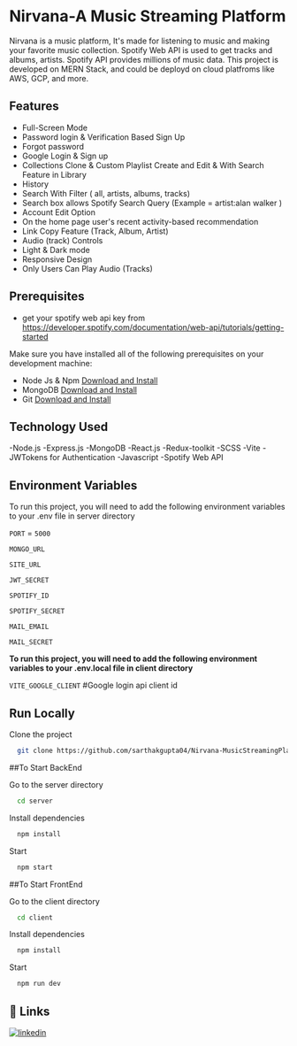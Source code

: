 # Nirvana-A Music Streaming Platform

Nirvana is a music platform, It's made for listening to music and making your favorite music collection. Spotify Web API is used to get tracks and albums, artists. Spotify API provides millions of music data. This project is developed on MERN Stack, and could be deployd on cloud platfroms like AWS, GCP, and more.

## Features

- Full-Screen Mode
- Password login & Verification Based Sign Up
- Forgot password
- Google Login & Sign up
- Collections Clone & Custom Playlist Create and Edit & With Search Feature in Library
- History
- Search With Filter ( all, artists, albums, tracks)
- Search box allows Spotify Search Query (Example = artist:alan walker )
- Account Edit Option
- On the home page user's recent activity-based recommendation
- Link Copy Feature (Track, Album, Artist)
- Audio (track) Controls
- Light & Dark mode
- Responsive Design
- Only Users Can Play Audio (Tracks)

## Prerequisites

- get your spotify web api key from https://developer.spotify.com/documentation/web-api/tutorials/getting-started

Make sure you have installed all of the following prerequisites on your development machine:

- Node Js & Npm [Download and Install](https://nodejs.org/en)
- MongoDB [Download and Install](https://www.mongodb.com/docs/manual/installation/)
- Git [Download and Install](https://git-scm.com/downloads)

## Technology Used

-Node.js
-Express.js
-MongoDB
-React.js
-Redux-toolkit
-SCSS
-Vite
-JWTokens for Authentication
-Javascript
-Spotify Web API

## Environment Variables

To run this project, you will need to add the following environment variables to your .env file in server directory

`PORT` = `5000`

`MONGO_URL`

`SITE_URL`

`JWT_SECRET`

`SPOTIFY_ID`

`SPOTIFY_SECRET`

`MAIL_EMAIL`

`MAIL_SECRET`

**To run this project, you will need to add the following environment variables to your .env.local file in client directory**

`VITE_GOOGLE_CLIENT` #Google login api client id

## Run Locally

Clone the project

```bash
  git clone https://github.com/sarthakgupta04/Nirvana-MusicStreamingPlatform
```

##To Start BackEnd

Go to the server directory

```bash
  cd server
```

Install dependencies

```bash
  npm install
```

Start

```bash
  npm start
```

##To Start FrontEnd

Go to the client directory

```bash
  cd client
```

Install dependencies

```bash
  npm install
```

Start

```bash
  npm run dev
```

## 🔗 Links

[![linkedin](https://img.shields.io/badge/linkedin-0A66C2?style=for-the-badge&logo=linkedin&logoColor=white)](https://www.linkedin.com/in/sarthak-gupta4/)
